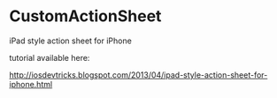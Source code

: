 CustomActionSheet
=================

iPad style action sheet for iPhone

tutorial available here: 

http://iosdevtricks.blogspot.com/2013/04/ipad-style-action-sheet-for-iphone.html
